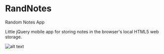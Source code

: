 # RandNotes
Random Notes App

Little jQuery mobile app for storing notes in the browser's local HTML5 web storage.

![alt text](RandNotes/RandNotes.PNG "Screenshot of Rand Notes app")



